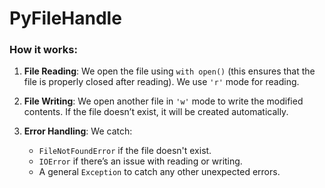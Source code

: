 # PyFileHandle

### How it works:

1. **File Reading**: We open the file using `with open()` (this ensures that the file is properly closed after reading). We use `'r'` mode for reading.
2. **File Writing**: We open another file in `'w'` mode to write the modified contents. If the file doesn’t exist, it will be created automatically.
3. **Error Handling**: We catch:

   * `FileNotFoundError` if the file doesn't exist.
   * `IOError` if there’s an issue with reading or writing.
   * A general `Exception` to catch any other unexpected errors.

